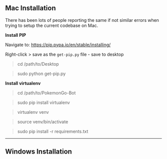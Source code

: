 ## Mac Installation
There has been lots of people reporting the same if not similar errors when trying to setup the current codebase on Mac.

**Install PIP**

Navigate to: https://pip.pypa.io/en/stable/installing/

Right-click > save as the `get-pip.py` file - save to desktop

> cd /path/to/Desktop

> sudo python get-pip.py

**Install virtualenv**
> cd /path/to/PokemonGo-Bot

> sudo pip install virtualenv

> virtualenv venv

> source venv/bin/activate

> sudo pip install -r requirements.txt


***

## Windows Installation